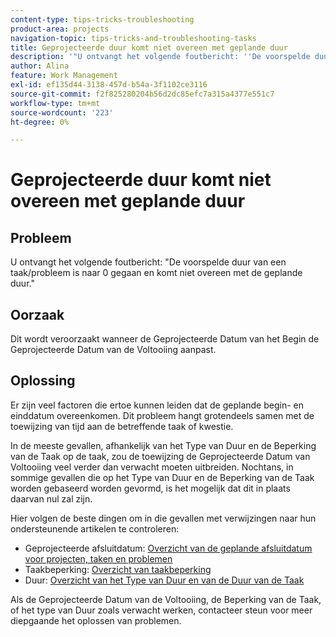 ```yaml
---
content-type: tips-tricks-troubleshooting
product-area: projects
navigation-topic: tips-tricks-and-troubleshooting-tasks
title: Geprojecteerde duur komt niet overeen met geplande duur
description: '"U ontvangt het volgende foutbericht: ''De voorspelde duur van een taak/probleem is naar 0 gegaan en komt niet overeen met de geplande duur.'''
author: Alina
feature: Work Management
exl-id: ef135d44-3138-457d-b54a-3f1102ce3116
source-git-commit: f2f825280204b56d2dc85efc7a315a4377e551c7
workflow-type: tm+mt
source-wordcount: '223'
ht-degree: 0%

---
```


# Geprojecteerde duur komt niet overeen met geplande duur

## Probleem

U ontvangt het volgende foutbericht: &quot;De voorspelde duur van een taak/probleem is naar 0 gegaan en komt niet overeen met de geplande duur.&quot;

## Oorzaak

Dit wordt veroorzaakt wanneer de Geprojecteerde Datum van het Begin de Geprojecteerde Datum van de Voltooiing aanpast.

## Oplossing

Er zijn veel factoren die ertoe kunnen leiden dat de geplande begin- en einddatum overeenkomen. Dit probleem hangt grotendeels samen met de toewijzing van tijd aan de betreffende taak of kwestie.

In de meeste gevallen, afhankelijk van het Type van Duur en de Beperking van de Taak op de taak, zou de toewijzing de Geprojecteerde Datum van Voltooiing veel verder dan verwacht moeten uitbreiden. Nochtans, in sommige gevallen die op het Type van Duur en de Beperking van de Taak worden gebaseerd worden gevormd, is het mogelijk dat dit in plaats daarvan nul zal zijn.

Hier volgen de beste dingen om in die gevallen met verwijzingen naar hun ondersteunende artikelen te controleren:

* Geprojecteerde afsluitdatum: [Overzicht van de geplande afsluitdatum voor projecten, taken en problemen](../../../manage-work/projects/planning-a-project/project-projected-completion-date.md)
* Taakbeperking: [Overzicht van taakbeperking](../../../manage-work/tasks/task-constraints/task-constraint-overview.md)
* Duur: [Overzicht van het Type van Duur en van de Duur van de Taak](../../../manage-work/tasks/taskdurtn/task-duration-and-duration-type.md)

Als de Geprojecteerde Datum van de Voltooiing, de Beperking van de Taak, of het type van Duur zoals verwacht werken, contacteer steun voor meer diepgaande het oplossen van problemen.
